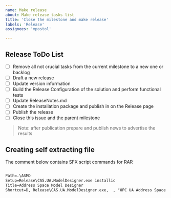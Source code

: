 ```yaml
---
name: Make release
about: Make release tasks list
title: 'Close the milestone and make release'
labels: 'Release'
assignees: 'mpostol'

---
```


## Release ToDo List

- [ ] Remove all not crucial tasks from the current milestone to a new one or backlog
- [ ] Draft a new release
- [ ] Update version information
- [ ] Build the Release Configuration of the solution and perform functional tests
- [ ] Update ReleaseNotes.md
- [ ] Create the installation package and publish in on the Release page
- [ ] Publish the release
- [ ] Close this issue and the parent milestone

> Note: after publication prepare and publish news to advertise the results

## Creating self extracting file

The comment below contains SFX script commands for RAR

```txt

Path=.\ASMD
Setup=Release\CAS.UA.ModelDesigner.exe installic
Title=Address Space Model Designer
Shortcut=D, Release\CAS.UA.ModelDesigner.exe,  , "OPC UA Address Space Model Designer", asmd, Release\OPC_UA_ASMD_48.ico

```
